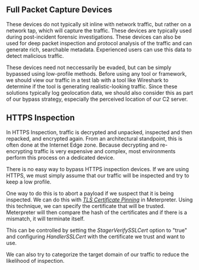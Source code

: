 ## Full Packet Capture Devices
These devices do not typically sit inline with network traffic, but rather on a network tap, which will capture the traffic. These devices are typically used during post-incident forensic investigations.
These devices can also be used for deep packet inspection and protocol analysis of the traffic and can generate rich, searchable metadata. Experienced users can use this data to detect malicious traffic.

These devices need not neccessarily be evaded, but can be simply bypassed using low-profile methods.
Before using any tool or framework, we should view our traffic in a test lab with a tool like Wireshark to determine if the tool is generating realistic-looking traffic.
Since these solutions typically log geolocation data, we should also consider this as part of our bypass strategy, especially the perceived location of our C2 server.

## HTTPS Inspection
In HTTPS Inspection, traffic is decrypted and unpacked, inspected and then repacked, and encrypted again.
From an architectural standpoint, this is often done at the Internet Edge zone.
Because decrypting and re-encrypting traffic is very expensive and complex, most environments perform this process on a dedicated device.

There is no easy way to bypass HTTPS inspection devices. If we are using HTTPS, we must simply assume that our traffic will be inspected and try to keep a low profile.

One way to do this is to abort a payload if we suspect that it is being inspected. We can do this with [_TLS Certificate Pinning_](https://github.com/rapid7/metasploit-framework/wiki/Meterpreter-HTTP-Communication#tls-certificate-pinning) in Meterpreter. 
Using this technique, we can specify the certificate that will be trusted. Meterpreter will then compare the hash of the certificates and if there is a mismatch, it will terminate itself. 

This can be controlled by setting the _StagerVerifySSLCert_ option to "true" and configuring _HandlerSSLCert_ with the certificate we trust and want to use.

We can also try to categorize the target domain of our traffic to reduce the likelihood of inspection.
